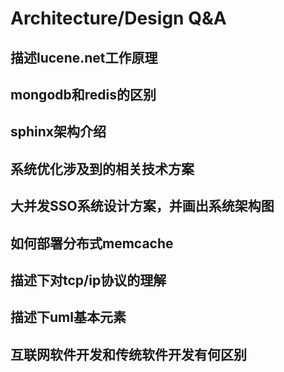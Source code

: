 Architecture/Design Q&A
====

## 描述lucene.net工作原理

## mongodb和redis的区别

## sphinx架构介绍

## 系统优化涉及到的相关技术方案

## 大并发SSO系统设计方案，并画出系统架构图

## 如何部署分布式memcache

## 描述下对tcp/ip协议的理解

## 描述下uml基本元素

## 互联网软件开发和传统软件开发有何区别





